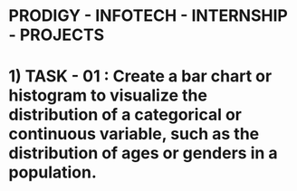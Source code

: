 # PRODIGY - INFOTECH - INTERNSHIP - PROJECTS 
# 1) TASK - 01 : Create a bar chart or histogram to visualize the distribution of a categorical or continuous variable, such as the distribution of ages or genders in a population.
